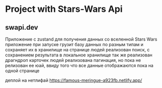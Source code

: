 # Project with Stars-Wars Api
## swapi.dev

Приложение с zustand для получения данных со вселенной Stars Wars
приложение при запуске грузит базу данных по разным типам и сохраняет их в хранилище
на странице людей реализован поиск, с сохранением результата в локальное хранилище
так же реализован драгндроп карточек людей
реализована пагинация, но пока не релизован ее юай, ввиду того что все данные отображаются пока 
на одной странице

деплой на нетлифай
https://famous-meringue-a923fb.netlify.app/
